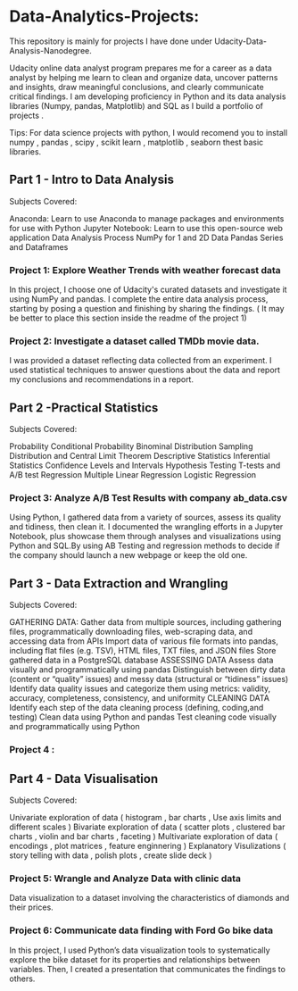 # Data-Analytics-Projects:
This repository is mainly for projects I have done under Udacity-Data-Analysis-Nanodegree.

Udacity online data analyst program prepares me for a career as a data analyst by helping me learn to clean and organize data, uncover patterns and insights, draw meaningful conclusions, and clearly communicate critical findings. I am developing proficiency in Python and its data analysis libraries (Numpy, pandas, Matplotlib) and SQL as I build a portfolio of projects .

Tips: For data science projects with python, I would recomend you to install numpy , pandas , scipy , scikit learn , matplotlib , seaborn thest basic libraries.

## Part 1 - Intro to Data Analysis
Subjects Covered:

Anaconda: Learn to use Anaconda to manage packages and environments for use with Python
Jupyter Notebook: Learn to use this open-source web application
Data Analysis Process
NumPy for 1 and 2D Data
Pandas Series and Dataframes

### Project 1: Explore Weather Trends with weather forecast data
In this project, I choose one of Udacity's curated datasets and investigate it using NumPy and pandas. I complete the entire data analysis process, starting by posing a question and finishing by sharing the findings. ( It may be better to place this section inside the readme of the project 1)

### Project 2: Investigate a dataset called TMDb movie data.
I was provided a dataset reflecting data collected from an experiment. I used statistical techniques to answer questions about the data and report my conclusions and recommendations in a report.

## Part 2 -Practical Statistics
Subjects Covered:

Probability
Conditional Probability
Binominal Distribution
Sampling Distribution and Central Limit Theorem
Descriptive Statistics
Inferential Statistics
Confidence Levels and Intervals
Hypothesis Testing
T-tests and A/B test
Regression
Multiple Linear Regression
Logistic Regression

### Project 3: Analyze A/B Test Results with company ab_data.csv
Using Python, I gathered data from a variety of sources, assess its quality and tidiness, then clean it. I documented the wrangling efforts in a Jupyter Notebook, plus showcase them through analyses and visualizations using Python and SQL.By using AB Testing and regression methods to decide if the company should launch a new webpage or keep the old one.

## Part 3 - Data Extraction and Wrangling
Subjects Covered:

GATHERING DATA:
Gather data from multiple sources, including gathering files, programmatically downloading files, web-scraping data, and accessing data from APIs
Import data of various file formats into pandas, including flat files (e.g. TSV), HTML files, TXT files, and JSON files
Store gathered data in a PostgreSQL database
ASSESSING DATA
Assess data visually and programmatically using pandas
Distinguish between dirty data (content or “quality” issues) and messy data (structural or “tidiness” issues)
Identify data quality issues and categorize them using metrics: validity, accuracy, completeness, consistency, and uniformity
CLEANING DATA
Identify each step of the data cleaning process (defining, coding,and testing)
Clean data using Python and pandas
Test cleaning code visually and programmatically using Python

### Project 4 :

## Part 4 - Data Visualisation
Subjects Covered:

Univariate exploration of data ( histogram , bar charts , Use axis limits and different scales )
Bivariate exploration of data ( scatter plots , clustered bar charts , violin and bar charts , faceting )
Multivariate exploration of data ( encodings , plot matrices , feature enginnering )
Explanatory Visulizations ( story telling with data , polish plots , create slide deck )
### Project 5: Wrangle and Analyze Data with clinic data
Data visualization to a dataset involving the characteristics of diamonds and their prices.

### Project 6: Communicate data finding with Ford Go bike data
In this project, I used Python’s data visualization tools to systematically explore the bike dataset for its properties and relationships between variables. Then, I created a presentation that communicates the findings to others.
